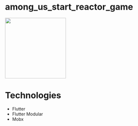 # among_us_start_reactor_game

<img src="https://user-images.githubusercontent.com/57848633/135089106-d93994af-dd49-46f3-aed3-164af72b5dec.jpg" width="200"> 


# Technologies

* Flutter
* Flutter Modular
* Mobx
